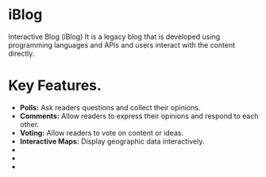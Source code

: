 # iBlog
Interactive Blog (iBlog) It is a legacy blog that is developed using programming languages ​​and APIs and users interact with the content directly.

# Key Features.
- **Polls:** Ask readers questions and collect their opinions.
- **Comments:** Allow readers to express their opinions and respond to each other.
- **Voting:** Allow readers to vote on content or ideas.
- **Interactive Maps:** Display geographic data interactively.
- 
- 
- 
<!--stackedit_data:
eyJoaXN0b3J5IjpbMTkzOTQyNzMzLDI1NzczNDc2N119
-->